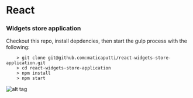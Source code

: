 # React

### Widgets store application
Checkout this repo, install depdencies, then start the gulp process with the following:

```
    > git clone git@github.com:maticaputti/react-widgets-store-application.git
    > cd react-widgets-store-application
    > npm install
    > npm start
```

![alt tag](https://www.wagonhq.com/images/posts/react.png)